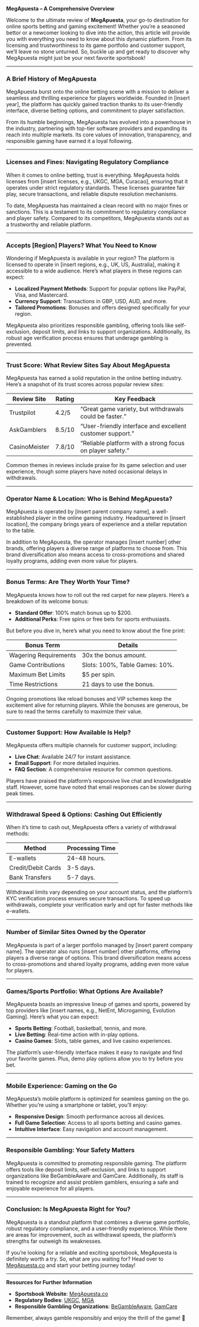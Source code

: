 **MegApuesta – A Comprehensive Overview**  

Welcome to the ultimate review of **MegApuesta**, your go-to destination for online sports betting and gaming excitement! Whether you’re a seasoned bettor or a newcomer looking to dive into the action, this article will provide you with everything you need to know about this dynamic platform. From its licensing and trustworthiness to its game portfolio and customer support, we’ll leave no stone unturned. So, buckle up and get ready to discover why MegApuesta might just be your next favorite sportsbook!  

---

### **A Brief History of MegApuesta**  
MegApuesta burst onto the online betting scene with a mission to deliver a seamless and thrilling experience for players worldwide. Founded in [insert year], the platform has quickly gained traction thanks to its user-friendly interface, diverse betting options, and commitment to player satisfaction.  

From its humble beginnings, MegApuesta has evolved into a powerhouse in the industry, partnering with top-tier software providers and expanding its reach into multiple markets. Its core values of innovation, transparency, and responsible gaming have earned it a loyal following.  

---

### **Licenses and Fines: Navigating Regulatory Compliance**  
When it comes to online betting, trust is everything. MegApuesta holds licenses from [insert licenses, e.g., UKGC, MGA, Curacao], ensuring that it operates under strict regulatory standards. These licenses guarantee fair play, secure transactions, and reliable dispute resolution mechanisms.  

To date, MegApuesta has maintained a clean record with no major fines or sanctions. This is a testament to its commitment to regulatory compliance and player safety. Compared to its competitors, MegApuesta stands out as a trustworthy and reliable platform.  

---

### **Accepts [Region] Players? What You Need to Know**  
Wondering if MegApuesta is available in your region? The platform is licensed to operate in [insert regions, e.g., UK, US, Australia], making it accessible to a wide audience. Here’s what players in these regions can expect:  

- **Localized Payment Methods**: Support for popular options like PayPal, Visa, and Mastercard.  
- **Currency Support**: Transactions in GBP, USD, AUD, and more.  
- **Tailored Promotions**: Bonuses and offers designed specifically for your region.  

MegApuesta also prioritizes responsible gambling, offering tools like self-exclusion, deposit limits, and links to support organizations. Additionally, its robust age verification process ensures that underage gambling is prevented.  

---

### **Trust Score: What Review Sites Say About MegApuesta**  
MegApuesta has earned a solid reputation in the online betting industry. Here’s a snapshot of its trust scores across popular review sites:  

| **Review Site** | **Rating** | **Key Feedback** |  
|------------------|------------|------------------|  
| Trustpilot       | 4.2/5      | “Great game variety, but withdrawals could be faster.” |  
| AskGamblers      | 8.5/10     | “User-friendly interface and excellent customer support.” |  
| CasinoMeister    | 7.8/10     | “Reliable platform with a strong focus on player safety.” |  

Common themes in reviews include praise for its game selection and user experience, though some players have noted occasional delays in withdrawals.  

---

### **Operator Name & Location: Who is Behind MegApuesta?**  
MegApuesta is operated by [insert parent company name], a well-established player in the online gaming industry. Headquartered in [insert location], the company brings years of experience and a stellar reputation to the table.  

In addition to MegApuesta, the operator manages [insert number] other brands, offering players a diverse range of platforms to choose from. This brand diversification also means access to cross-promotions and shared loyalty programs, adding even more value for players.  

---

### **Bonus Terms: Are They Worth Your Time?**  
MegApuesta knows how to roll out the red carpet for new players. Here’s a breakdown of its welcome bonus:  

- **Standard Offer**: 100% match bonus up to $200.  
- **Additional Perks**: Free spins or free bets for sports enthusiasts.  

But before you dive in, here’s what you need to know about the fine print:  

| **Bonus Term**       | **Details** |  
|-----------------------|-------------|  
| Wagering Requirements | 30x the bonus amount. |  
| Game Contributions    | Slots: 100%, Table Games: 10%. |  
| Maximum Bet Limits    | $5 per spin. |  
| Time Restrictions     | 21 days to use the bonus. |  

Ongoing promotions like reload bonuses and VIP schemes keep the excitement alive for returning players. While the bonuses are generous, be sure to read the terms carefully to maximize their value.  

---

### **Customer Support: How Available Is Help?**  
MegApuesta offers multiple channels for customer support, including:  

- **Live Chat**: Available 24/7 for instant assistance.  
- **Email Support**: For more detailed inquiries.  
- **FAQ Section**: A comprehensive resource for common questions.  

Players have praised the platform’s responsive live chat and knowledgeable staff. However, some have noted that email responses can be slower during peak times.  

---

### **Withdrawal Speed & Options: Cashing Out Efficiently**  
When it’s time to cash out, MegApuesta offers a variety of withdrawal methods:  

| **Method**        | **Processing Time** |  
|--------------------|---------------------|  
| E-wallets          | 24-48 hours.        |  
| Credit/Debit Cards | 3-5 days.           |  
| Bank Transfers     | 5-7 days.           |  

Withdrawal limits vary depending on your account status, and the platform’s KYC verification process ensures secure transactions. To speed up withdrawals, complete your verification early and opt for faster methods like e-wallets.  

---

### **Number of Similar Sites Owned by the Operator**  
MegApuesta is part of a larger portfolio managed by [insert parent company name]. The operator also runs [insert number] other platforms, offering players a diverse range of options. This brand diversification means access to cross-promotions and shared loyalty programs, adding even more value for players.  

---

### **Games/Sports Portfolio: What Options Are Available?**  
MegApuesta boasts an impressive lineup of games and sports, powered by top providers like [insert names, e.g., NetEnt, Microgaming, Evolution Gaming]. Here’s what you can expect:  

- **Sports Betting**: Football, basketball, tennis, and more.  
- **Live Betting**: Real-time action with in-play options.  
- **Casino Games**: Slots, table games, and live casino experiences.  

The platform’s user-friendly interface makes it easy to navigate and find your favorite games. Plus, demo play options allow you to try before you bet.  

---

### **Mobile Experience: Gaming on the Go**  
MegApuesta’s mobile platform is optimized for seamless gaming on the go. Whether you’re using a smartphone or tablet, you’ll enjoy:  

- **Responsive Design**: Smooth performance across all devices.  
- **Full Game Selection**: Access to all sports betting and casino games.  
- **Intuitive Interface**: Easy navigation and account management.  

---

### **Responsible Gambling: Your Safety Matters**  
MegApuesta is committed to promoting responsible gaming. The platform offers tools like deposit limits, self-exclusion, and links to support organizations like BeGambleAware and GamCare. Additionally, its staff is trained to recognize and assist problem gamblers, ensuring a safe and enjoyable experience for all players.  

---

### **Conclusion: Is MegApuesta Right for You?**  
MegApuesta is a standout platform that combines a diverse game portfolio, robust regulatory compliance, and a user-friendly experience. While there are areas for improvement, such as withdrawal speeds, the platform’s strengths far outweigh its weaknesses.  

If you’re looking for a reliable and exciting sportsbook, MegApuesta is definitely worth a try. So, what are you waiting for? Head over to [MegApuesta.co](https://megapuesta.co) and start your betting journey today!  

---

**Resources for Further Information**  
- **Sportsbook Website**: [MegApuesta.co](https://megapuesta.co)  
- **Regulatory Bodies**: [UKGC](https://www.gamblingcommission.gov.uk), [MGA](https://www.mga.org.mt)  
- **Responsible Gambling Organizations**: [BeGambleAware](https://www.begambleaware.org), [GamCare](https://www.gamcare.org.uk)  

Remember, always gamble responsibly and enjoy the thrill of the game! 🎉